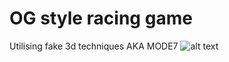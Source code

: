 # OG style racing game
Utilising fake 3d techniques AKA MODE7
![alt text](https://raw.githubusercontent.com/kiwioGIT/ogRacin/refs/heads/main/screenshots/ss1.bmp)
